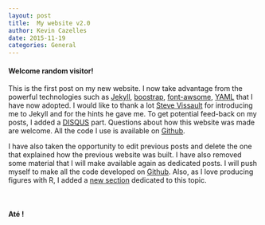 ```yaml
---
layout: post
title:  My website v2.0
author: Kevin Cazelles
date: 2015-11-19
categories: General
---
```



#### Welcome random visitor!

This is the first post on my new website. I now take advantage from the powerful technologies such as [Jekyll](https://jekyllrb.com), [boostrap](http://getbootstrap.com), [font-awsome](https://fortawesome.github.io/Font-Awesome/), [YAML](http://yaml.org) that I have now adopted. I would like to thank a lot [Steve Vissault](http://www.steve-vissault.me) for introducing me to Jekyll and for the hints he gave me. To get potential feed-back on my posts, I added a [DISQUS](https://disqus.com/) part. Questions about how this website was made are welcome. All the code I use is available on [Github](https://github.com/KevCaz/KevCazWebsite).

I have also taken the opportunity to edit previous posts and delete the one that explained how the previous website was built. I have also removed some material that I will make available again as dedicated posts. I will push myself to make all the code developed on [Github](https://github.com/KevCaz). Also, as I love producing figures with R, I added a [new section]({{site.baseurl}}/blogR) dedicated to this topic.

<br/>

#### Até !

<br/>
